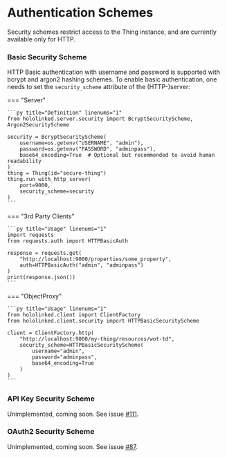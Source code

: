 # Authentication Schemes

Security schemes restrict access to the Thing instance, and are currently available only for HTTP.

### Basic Security Scheme

HTTP Basic authentication with username and password is supported with bcrypt and argon2 hashing schemes. To enable basic authentication, one needs to set the `security_scheme` attribute of the (HTTP-)server:

=== "Server"

    ```py title="Definition" linenums="1"
    from hololinked.server.security import BcryptSecurityScheme, Argon2SecurityScheme

    security = BcryptSecurityScheme(
        username=os.getenv("USERNAME", "admin"),
        password=os.getenv("PASSWORD", "adminpass"),
        base64_encoding=True  # Optional but recommended to avoid human readability
    )
    thing = Thing(id="secure-thing")
    thing.run_with_http_server(
        port=9000,
        security_scheme=security
    )
    ```

=== "3rd Party Clients"

    ```py title="Usage" linenums="1"
    import requests
    from requests.auth import HTTPBasicAuth

    response = requests.get(
        "http://localhost:9000/properties/some_property",
        auth=HTTPBasicAuth("admin", "adminpass")
    )
    print(response.json())
    ```

=== "ObjectProxy"

    ```py title="Usage" linenums="1"
    from hololinked.client import ClientFactory
    from hololinked.client.security import HTTPBasicSecurityScheme

    client = ClientFactory.http(
        "http://localhost:9000/my-thing/resources/wot-td",
        security_scheme=HTTPBasicSecurityScheme(
            username="admin",
            password="adminpass",
            base64_encoding=True
        )
    )
    ```

### API Key Security Scheme

Unimplemented, coming soon. See issue [#111](https://github.com/hololinked-dev/hololinked/issues/111).

### OAuth2 Security Scheme

Unimplemented, coming soon. See issue [#87](https://github.com/hololinked-dev/hololinked/issues/87).
